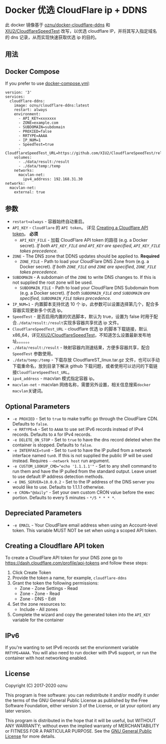 # Docker 优选 CloudFlare ip + DDNS

此 docker 镜像基于 [oznu/docker-cloudflare-ddns](https://github.com/oznu/docker-cloudflare-ddns) 和 [XIU2/CloudflareSpeedTest](https://github.com/XIU2/CloudflareSpeedTest) 改写，以优选 cloudflare IP，并将其写入指定域名的 dns 记录，从而实现快速获取优选 ip 的目的。

## 用法

## Docker Compose

If you prefer to use [docker-compose.yml](https://docs.docker.com/compose/):

```
version: '3'
services:
  cloudflare-ddns:
    image: oznu/cloudflare-ddns:latest
    restart: always
    environment:
      - API_KEY=xxxxxxx
      - ZONE=example.com
      - SUBDOMAIN=subdomain
      - PROXIED=false
      - RRTYPE=AAAA
      - IP_NUM=1
      - SpeedTest=true
      - CloudflareSpeedTest_URL=https://github.com/XIU2/CloudflareSpeedTest/releases/download/v2.0.2/CloudflareST_linux_amd64.tar.gz
    volumes:
      - ./data/result:/result
      - ./data/temp:/temp
    networks:
      macvlan-net:
        ipv4_address: 192.168.31.30
networks:
  macvlan-net:
    external: true
```

## 参数

- `restart=always` - 容器始终自动重启。
- `API_KEY` - `CloudFlare` 的 `API token`。 详见 [Creating a Cloudflare API token](#creating-a-cloudflare-api-token)。 **必须**
  - `API_KEY_FILE` - 加载 CloudFlare API token 的路径 (e.g. a Docker secret). _If both `API_KEY_FILE` and `API_KEY` are specified, `API_KEY_FILE` takes precedence._
- `ZONE` - The DNS zone that DDNS updates should be applied to. **Required**
  - `ZONE_FILE` - Path to load your CloudFlare DNS Zone from (e.g. a Docker secret). _If both `ZONE_FILE` and `ZONE` are specified, `ZONE_FILE` takes precedence._
- `SUBDOMAIN` - A subdomain of the `ZONE` to write DNS changes to. If this is not supplied the root zone will be used.
  - `SUBDOMAIN_FILE` - Path to load your CloudFlare DNS Subdomain from (e.g. a Docker secret). _If both `SUBDOMAIN_FILE` and `SUBDOMAIN` are specified, `SUBDOMAIN_FILE` takes precedence._
- `IP_NUM=1` - 内置脚本支持优选 10 个 ip，此参数可以设置选择第几个，配合多容器实现更新多个优选 ip。
- `SpeedTest` - 是否启用内置的优选脚本，默认为 true，设置为 false 时用于配合`./data/result:/result`实现多容器共享优选 ip 文件。
- `CloudflareSpeedTest_URL` - cloudflare 优选 ip 的脚本下载链接，默认 x86_64，详见[XIU2/CloudflareSpeedTest](https://github.com/XIU2/CloudflareSpeedTest)，不知道怎么设置最新发布地址。。。。。。
- `./data/result:/result` - 映射容器内测速结果，方便多容器共享，配合 `SpeedTest` 参数使用。
- `./data/temp:/temp` - 下载存放 CloudflareST_linux.tar.gz 文件，也可以手动下载重命名，放到目录下解决 github 下载问题，或者使用可以访问的下载链接`CloudflareSpeedTest_URL`。
- `ipv4_address` - macvlan 模式指定容器 ip。
- `macvlan-net` - macvlan 网络名称，需要另外设置，相关信息搜索`docker macvlan`关键词。

## Optional Parameters

- `-e PROXIED` - Set to `true` to make traffic go through the CloudFlare CDN. Defaults to `false`.
- `-e RRTYPE=A` - Set to `AAAA` to use set IPv6 records instead of IPv4 records. Defaults to `A` for IPv4 records.
- `-e DELETE_ON_STOP` - Set to `true` to have the dns record deleted when the container is stopped. Defaults to `false`.
- `-e INTERFACE=tun0` - Set to `tun0` to have the IP pulled from a network interface named `tun0`. If this is not supplied the public IP will be used instead. Requires `--network host` run argument.
- `-e CUSTOM_LOOKUP_CMD="echo '1.1.1.1'"` - Set to any shell command to run them and have the IP pulled from the standard output. Leave unset to use default IP address detection methods.
- `-e DNS_SERVER=10.0.0.2` - Set to the IP address of the DNS server you would like to use. Defaults to 1.1.1.1 otherwise.
- `-e CRON="@daily"` - Set your own custom CRON value before the exec portion. Defaults to every 5 minutes - `*/5 * * * *`.

## Depreciated Parameters

- `-e EMAIL` - Your CloudFlare email address when using an Account-level token. This variable MUST NOT be set when using a scoped API token.

## Creating a Cloudflare API token

To create a CloudFlare API token for your DNS zone go to https://dash.cloudflare.com/profile/api-tokens and follow these steps:

1. Click Create Token
2. Provide the token a name, for example, `cloudflare-ddns`
3. Grant the token the following permissions:
   - Zone - Zone Settings - Read
   - Zone - Zone - Read
   - Zone - DNS - Edit
4. Set the zone resources to:
   - Include - All zones
5. Complete the wizard and copy the generated token into the `API_KEY` variable for the container

## IPv6

If you're wanting to set IPv6 records set the envrionment variable `RRTYPE=AAAA`. You will also need to run docker with IPv6 support, or run the container with host networking enabled.

## License

Copyright (C) 2017-2020 oznu

This program is free software: you can redistribute it and/or modify it under the terms of the GNU General Public License as published by the Free Software Foundation, either version 3 of the License, or (at your option) any later version.

This program is distributed in the hope that it will be useful, but WITHOUT ANY WARRANTY; without even the implied warranty of MERCHANTABILITY or FITNESS FOR A PARTICULAR PURPOSE. See the [GNU General Public License](./LICENSE) for more details.
